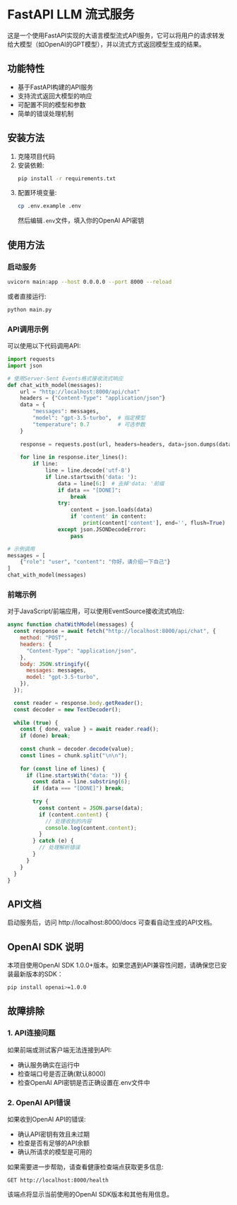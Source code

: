 # FastAPI LLM 流式服务

这是一个使用FastAPI实现的大语言模型流式API服务，它可以将用户的请求转发给大模型（如OpenAI的GPT模型），并以流式方式返回模型生成的结果。

## 功能特性

- 基于FastAPI构建的API服务
- 支持流式返回大模型的响应
- 可配置不同的模型和参数
- 简单的错误处理机制

## 安装方法

1. 克隆项目代码
2. 安装依赖:
   ```bash
   pip install -r requirements.txt
   ```
3. 配置环境变量:
   ```bash
   cp .env.example .env
   ```
   然后编辑`.env`文件，填入你的OpenAI API密钥

## 使用方法

### 启动服务

```bash
uvicorn main:app --host 0.0.0.0 --port 8000 --reload
```

或者直接运行:

```bash
python main.py
```

### API调用示例

可以使用以下代码调用API:

```python
import requests
import json

# 使用Server-Sent Events格式接收流式响应
def chat_with_model(messages):
    url = "http://localhost:8000/api/chat"
    headers = {"Content-Type": "application/json"}
    data = {
        "messages": messages,
        "model": "gpt-3.5-turbo",  # 指定模型
        "temperature": 0.7         # 可选参数
    }
    
    response = requests.post(url, headers=headers, data=json.dumps(data), stream=True)
    
    for line in response.iter_lines():
        if line:
            line = line.decode('utf-8')
            if line.startswith('data: '):
                data = line[6:]  # 去掉'data: '前缀
                if data == "[DONE]":
                    break
                try:
                    content = json.loads(data)
                    if 'content' in content:
                        print(content['content'], end='', flush=True)
                except json.JSONDecodeError:
                    pass

# 示例调用
messages = [
    {"role": "user", "content": "你好，请介绍一下自己"}
]
chat_with_model(messages)
```

### 前端示例

对于JavaScript/前端应用，可以使用EventSource接收流式响应:

```javascript
async function chatWithModel(messages) {
  const response = await fetch("http://localhost:8000/api/chat", {
    method: "POST",
    headers: {
      "Content-Type": "application/json",
    },
    body: JSON.stringify({
      messages: messages,
      model: "gpt-3.5-turbo",
    }),
  });

  const reader = response.body.getReader();
  const decoder = new TextDecoder();
  
  while (true) {
    const { done, value } = await reader.read();
    if (done) break;
    
    const chunk = decoder.decode(value);
    const lines = chunk.split("\n\n");
    
    for (const line of lines) {
      if (line.startsWith("data: ")) {
        const data = line.substring(6);
        if (data === "[DONE]") break;
        
        try {
          const content = JSON.parse(data);
          if (content.content) {
            // 处理收到的内容
            console.log(content.content);
          }
        } catch (e) {
          // 处理解析错误
        }
      }
    }
  }
}
```

## API文档

启动服务后，访问 http://localhost:8000/docs 可查看自动生成的API文档。

## OpenAI SDK 说明

本项目使用OpenAI SDK 1.0.0+版本。如果您遇到API兼容性问题，请确保您已安装最新版本的SDK：

```bash
pip install openai>=1.0.0
```

## 故障排除

### 1. API连接问题

如果前端或测试客户端无法连接到API:
- 确认服务确实在运行中
- 检查端口号是否正确(默认8000)
- 检查OpenAI API密钥是否正确设置在.env文件中

### 2. OpenAI API错误

如果收到OpenAI API的错误:
- 确认API密钥有效且未过期
- 检查是否有足够的API余额
- 确认所请求的模型是可用的

如果需要进一步帮助，请查看健康检查端点获取更多信息:
```
GET http://localhost:8000/health
```
该端点将显示当前使用的OpenAI SDK版本和其他有用信息。 